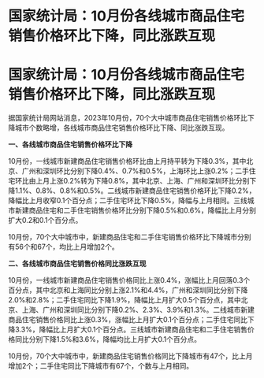 # 国家统计局：10月份各线城市商品住宅销售价格环比下降，同比涨跌互现

# 国家统计局：10月份各线城市商品住宅销售价格环比下降，同比涨跌互现

据国家统计局网站消息，2023年10月份，70个大中城市商品住宅销售价格环比下降城市个数略增，各线城市商品住宅销售价格环比下降、同比涨跌互现。

**一、各线城市商品住宅销售价格环比下降**

10月份，一线城市新建商品住宅销售价格环比由上月持平转为下降0.3%，其中北京、广州和深圳环比分别下降0.4%、0.7%和0.5%，上海环比上涨0.2%；二手住宅环比由上月上涨0.2%转为下降0.8%，其中北京、上海、广州和深圳环比分别下降1.1%、0.8%、0.8%和0.5%。二线城市新建商品住宅销售价格环比下降0.2%，降幅比上月收窄0.1个百分点；二手住宅环比下降0.5%，降幅与上月相同。三线城市新建商品住宅和二手住宅销售价格环比分别下降0.5%和0.6%，降幅比上月分别扩大0.2和0.1个百分点。

10月份，70个大中城市中，新建商品住宅和二手住宅销售价格环比下降城市分别有56个和67个，均比上月增加2个。

**二、各线城市商品住宅销售价格同比涨跌互现**

10月份，一线城市新建商品住宅销售价格同比上涨0.4%，涨幅比上月回落0.3个百分点，其中北京和上海同比分别上涨2.1%和4.4%，广州和深圳同比分别下降2.0%和2.8%；二手住宅同比下降1.9%，降幅比上月扩大0.5个百分点，其中北京、上海、广州和深圳同比分别下降0.2%、2.3%、3.9%和1.3%。二线城市新建商品住宅销售价格同比上涨0.3%，涨幅比上月扩大0.1个百分点；二手住宅同比下降3.3%，降幅比上月扩大0.1个百分点。三线城市新建商品住宅和二手住宅销售价格同比分别下降1.5%和3.6%，降幅均比上月扩大0.1个百分点。

10月份，70个大中城市中，新建商品住宅销售价格同比下降城市有47个，比上月增加2个；二手住宅同比下降城市有67个，个数与上月相同。

